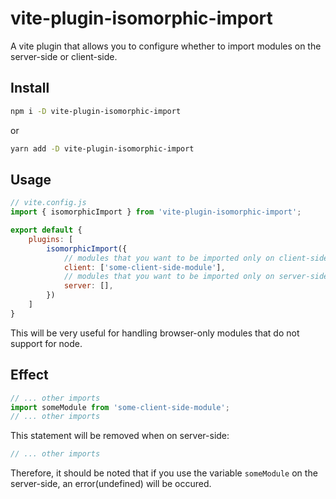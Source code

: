 # vite-plugin-isomorphic-import

A vite plugin that allows you to configure whether to import modules on the server-side or client-side.

## Install

```bash
npm i -D vite-plugin-isomorphic-import
```
or
```bash
yarn add -D vite-plugin-isomorphic-import
```

## Usage
```javascript
// vite.config.js
import { isomorphicImport } from 'vite-plugin-isomorphic-import';

export default {
	plugins: [
		isomorphicImport({
			// modules that you want to be imported only on client-side
			client: ['some-client-side-module'],
			// modules that you want to be imported only on server-side
			server: [],
		})
	]
}
```
This will be very useful for handling browser-only modules that do not support for node.


## Effect
```javascript
// ... other imports
import someModule from 'some-client-side-module';
// ... other imports
```
This statement will be removed when on server-side:
```javascript
// ... other imports
```
Therefore, it should be noted that if you use the variable `someModule` on the server-side, an error(undefined) will be occured. 